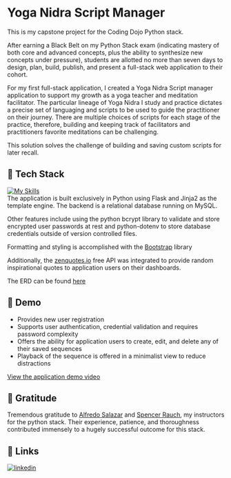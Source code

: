 
# Yoga Nidra Script Manager

This is my capstone project for the Coding Dojo Python stack. 

After earning a Black Belt on my Python Stack exam (indicating mastery of both core and advanced concepts, plus the ability to synthesize new concepts under pressure), students are allotted no more than seven days to design, plan, build, publish, and present a full-stack web application to their cohort.

For my first full-stack application, I created a Yoga Nidra Script manager application to support my growth as a yoga teacher and meditation facilitator. The particular lineage of Yoga Nidra I study and practice dictates a precise set of languaging and scripts to be used to guide the practitioner on their journey. There are multiple choices of scripts for each stage of the practice, therefore, building and keeping track of facilitators and practitioners favorite meditations can be challenging.

This solution solves the challenge of building and saving custom scripts for later recall.

## 👾 Tech Stack
[![My Skills](https://skillicons.dev/icons?i=python,flask,mysql,js,html,css,bootstrap)](https://skillicons.dev)  
The application is built exclusively in Python using Flask and Jinja2 as the template engine. The backend is a relational database running on MySQL. 

Other features include using the python bcrypt library to validate and store encrypted user passwords at rest and python-dotenv to store database credentials outside of version controlled files.

Formatting and styling is accomplished with the [Bootstrap](https://getbootstrap.com/) library

Additionally, the [zenquotes.io](https://zenquotes.io/) free API was integrated to provide random inspirational quotes to application users on their dashboards.

The ERD can be found [here](https://user-images.githubusercontent.com/29583448/213787543-a5869f2c-5996-4cd3-81a3-3918759a43f3.png)


## 🍿 Demo
* Provides new user registration
* Supports user authentication, credential validation and requires password complexity
* Offers the ability for application users to create, edit, and delete any of their saved sequences
* Playback of the sequence is offered in a minimalist view to reduce distractions

[View the application demo video](https://youtu.be/b7hhidRaD1A)

## 🙏 Gratitude
Tremendous gratitude to [Alfredo Salazar](https://www.linkedin.com/in/alfredo-salazar-6562b4a1/) and [Spencer Rauch](https://www.linkedin.com/in/spencer-rauch/), my instructors for the python stack. Their experience, patience, and thoroughness contributed immensely to a hugely successful outcome for this stack.

## 🔗 Links
[![linkedin](https://img.shields.io/badge/linkedin-0A66C2?style=for-the-badge&logo=linkedin&logoColor=white)](https://www.linkedin.com/in/brianjlucius)




